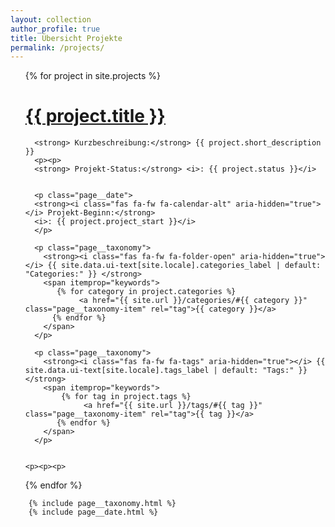 ```yaml
---
layout: collection
author_profile: true
title: Übersicht Projekte
permalink: /projects/
---
```


<ul>
  {% for project in site.projects %}
      <h1><a href="{{ project.url }}">{{ project.title }} </a> </h1>

      <strong> Kurzbeschreibung:</strong> {{ project.short_description }}
      <p><p>
      <strong> Projekt-Status:</strong> <i>: {{ project.status }}</i>


      <p class="page__date">
      <strong><i class="fas fa-fw fa-calendar-alt" aria-hidden="true"></i> Projekt-Beginn:</strong> 
      <i>: {{ project.project_start }}</i>
      </p>

      <p class="page__taxonomy">
        <strong><i class="fas fa-fw fa-folder-open" aria-hidden="true"></i> {{ site.data.ui-text[site.locale].categories_label | default: "Categories:" }} </strong>
        <span itemprop="keywords">
           {% for category in project.categories %}
                <a href="{{ site.url }}/categories/#{{ category }}" class="page__taxonomy-item" rel="tag">{{ category }}</a> 
          {% endfor %}
        </span>
      </p>

      <p class="page__taxonomy">
        <strong><i class="fas fa-fw fa-tags" aria-hidden="true"></i> {{ site.data.ui-text[site.locale].tags_label | default: "Tags:" }} </strong>
        <span itemprop="keywords">
            {% for tag in project.tags %}
                 <a href="{{ site.url }}/tags/#{{ tag }}" class="page__taxonomy-item" rel="tag">{{ tag }}</a> 
           {% endfor %}  
        </span>
      </p>
   
      
    <p><p><p>

  {% endfor %}
</ul>

        {% include page__taxonomy.html %}
        {% include page__date.html %}